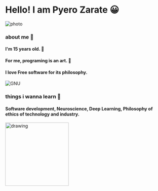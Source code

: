 # Hello! I am Pyero Zarate 😀
![photo](https://gnuevangelist.github.io/Pyero-s-blog/foto.png)
### about me 🙇
#### I'm 15 years old. 🙍
#### For me, programing is an art. 🎨
#### I love Free software for its philosophy. 
![GNU](https://static.fsf.org/nosvn/logos/campaigns_gnu.small.png)
### things i wanna learn 🌱
#### Software development, Neuroscience, Deep Learning, Philosophy of ethics of technology and industry.
<img src="https://external-content.duckduckgo.com/iu/?u=http%3A%2F%2Fwww.nikoyo.com%2Fwp-content%2Fuploads%2F2017%2F10%2FIoT-AI.jpg&f=1&nofb=1" alt="drawing" width="200"/>


